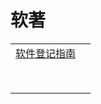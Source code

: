 # 软著



|                                                              |      |
| ------------------------------------------------------------ | ---- |
| [软件登记指南](http://www.ccopyright.com/index.php?optionid=1030) |      |
| []()                                                         |      |
| []()                                                         |      |
| []()                                                         |      |
| []()                                                         |      |
| []()                                                         |      |
| []()                                                         |      |
| []()                                                         |      |
| []()                                                         |      |

